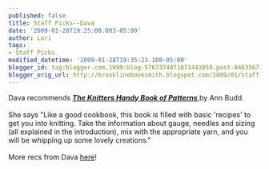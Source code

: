 ```yaml
---
published: false
title: Staff Picks--Dava
date: '2009-01-28T19:25:00.003-05:00'
author: Lori
tags:
- Staff Picks
modified_datetime: '2009-01-28T19:35:23.108-05:00'
blogger_id: tag:blogger.com,1999:blog-5767374071871443859.post-946356711926238509
blogger_orig_url: http://brooklinebooksmith.blogspot.com/2009/01/staff-picks-dava.html
---
```


<span class="blsp-spelling-error" id="SPELLING_ERROR_0">Dava</span> recommends <a href="http://brookline.booksense.com/NASApp/store/Product?s=showproduct&amp;isbn=9781931499040"><strong><em>The Knitters Handy Book of Patterns</em></strong> </a>by Ann Budd.<br /><br />She says "Like a good cookbook, this book is filled with basic 'recipes' to get you into knitting. Take the information about gauge, needles and sizing (all explained in the introduction), mix with the appropriate yarn, and you will be whipping up some lovely creations."<br /><br />More recs from <span class="blsp-spelling-error" id="SPELLING_ERROR_1">Dava</span> <a href="http://brookline.booksense.com/NASApp/store/IndexJsp?s=storepicks&amp;page=321904">here</a>!